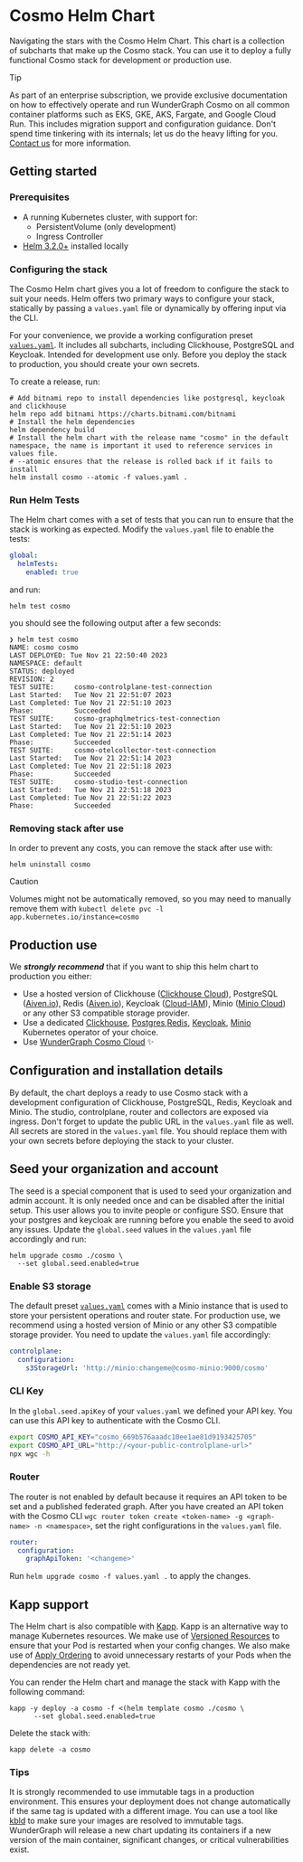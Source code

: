 # Cosmo Helm Chart

Navigating the stars with the Cosmo Helm Chart. This chart is a collection of subcharts that make up the Cosmo stack.
You can use it to deploy a fully functional Cosmo stack for development or production use.

> [!TIP]
> As part of an enterprise subscription, we provide exclusive documentation on how to effectively operate and run WunderGraph Cosmo on all common container platforms such as EKS, GKE, AKS, Fargate, and Google Cloud Run. This includes migration support and configuration guidance. Don't spend time tinkering with its internals; let us do the heavy lifting for you.
> [Contact us](https://wundergraph.com/contact/sales) for more information.

## Getting started

### Prerequisites

- A running Kubernetes cluster, with support for:
  - PersistentVolume (only development)
  - Ingress Controller
- [Helm 3.2.0+](https://helm.sh/docs/intro/install/) installed locally

### Configuring the stack

The Cosmo Helm chart gives you a lot of freedom to configure the stack to suit your needs.
Helm offers two primary ways to configure your stack, statically by passing a `values.yaml` file or dynamically by offering input via the CLI.

For your convenience, we provide a working configuration preset [`values.yaml`](values.yaml). It includes all subcharts, including Clickhouse, PostgreSQL and Keycloak. Intended for development use only. Before you deploy the stack to production, you should create your own secrets.

To create a release, run:

```shell
# Add bitnami repo to install dependencies like postgresql, keycloak and clickhouse
helm repo add bitnami https://charts.bitnami.com/bitnami
# Install the helm dependencies
helm dependency build
# Install the helm chart with the release name "cosmo" in the default namespace, the name is important it used to reference services in values file.
# --atomic ensures that the release is rolled back if it fails to install
helm install cosmo --atomic -f values.yaml .
```

### Run Helm Tests

The Helm chart comes with a set of tests that you can run to ensure that the stack is working as expected.
Modify the `values.yaml` file to enable the tests:

```yaml
global:
  helmTests:
    enabled: true
```

and run:

```shell
helm test cosmo
```

you should see the following output after a few seconds:

```shell
❯ helm test cosmo
NAME: cosmo cosmo
LAST DEPLOYED: Tue Nov 21 22:50:40 2023
NAMESPACE: default
STATUS: deployed
REVISION: 2
TEST SUITE:     cosmo-controlplane-test-connection
Last Started:   Tue Nov 21 22:51:07 2023
Last Completed: Tue Nov 21 22:51:10 2023
Phase:          Succeeded
TEST SUITE:     cosmo-graphqlmetrics-test-connection
Last Started:   Tue Nov 21 22:51:10 2023
Last Completed: Tue Nov 21 22:51:14 2023
Phase:          Succeeded
TEST SUITE:     cosmo-otelcollector-test-connection
Last Started:   Tue Nov 21 22:51:14 2023
Last Completed: Tue Nov 21 22:51:18 2023
Phase:          Succeeded
TEST SUITE:     cosmo-studio-test-connection
Last Started:   Tue Nov 21 22:51:18 2023
Last Completed: Tue Nov 21 22:51:22 2023
Phase:          Succeeded
```

### Removing stack after use

In order to prevent any costs, you can remove the stack after use with:

```shell
helm uninstall cosmo
```

> [!CAUTION]
> Volumes might not be automatically removed, so you may need to manually remove them with `kubectl delete pvc -l app.kubernetes.io/instance=cosmo`

## Production use

We **_strongly recommend_** that if you want to ship this helm chart to production you either:

- Use a hosted version of Clickhouse ([Clickhouse Cloud](https://clickhouse.com/)), PostgreSQL ([Aiven.io](https://aiven.io/postgresql)), Redis ([Aiven.io](https://aiven.io/redis)), Keycloak ([Cloud-IAM](https://www.cloud-iam.com/)), Minio ([Minio Cloud](https://min.io/)) or any other S3 compatible storage provider.
- Use a dedicated [Clickhouse](https://github.com/Altinity/clickhouse-operator), [Postgres](https://github.com/zalando/postgres-operator),[Redis](https://artifacthub.io/packages/helm/bitnami/redis), [Keycloak](https://www.keycloak.org/operator/installation), [Minio](https://github.com/minio/operator) Kubernetes operator of your choice.
- Use [WunderGraph Cosmo Cloud](https://cosmo.wundergraph.com/login) ✨

## Configuration and installation details

By default, the chart deploys a ready to use Cosmo stack with a development configuration of Clickhouse, PostgreSQL, Redis, Keycloak and Minio.
The studio, controlplane, router and collectors are exposed via ingress. Don't forget to update the public URL in the `values.yaml` file as well.
All secrets are stored in the `values.yaml` file. You should replace them with your own secrets before deploying the stack to your cluster.

## Seed your organization and account

The seed is a special component that is used to seed your organization and admin account. It is only needed once and can be disabled after the initial setup. This user allows you to invite people or configure SSO. Ensure that your postgres and keycloak are running before you enable the seed to avoid any issues.
Update the `global.seed` values in the `values.yaml` file accordingly and run:

```shell
helm upgrade cosmo ./cosmo \
  --set global.seed.enabled=true
```

### Enable S3 storage

The default preset [`values.yaml`](values.yaml) comes with a Minio instance that is used to store your persistent operations and router state. For production use, we recommend using a hosted version of Minio or any other S3 compatible storage provider.
You need to update the `values.yaml` file accordingly:

```yaml
controlplane:
  configuration:
    s3StorageUrl: 'http://minio:changeme@cosmo-minio:9000/cosmo'
```

### CLI Key

In the `global.seed.apiKey` of your `values.yaml` we defined your API key. You can use this API key to authenticate with the Cosmo CLI.

```sh
export COSMO_API_KEY="cosmo_669b576aaadc10ee1ae81d9193425705"
export COSMO_API_URL="http://<your-public-controlplane-url>"
npx wgc -h
```

### Router

The router is not enabled by default because it requires an API token to be set and a published federated graph. After you have created an API token with the Cosmo CLI `wgc router token create <token-name> -g <graph-name> -n <namespace>`, set the right configurations in the `values.yaml` file.

```yaml
router:
  configuration:
    graphApiToken: '<changeme>'
```

Run `helm upgrade cosmo -f values.yaml .` to apply the changes.

## Kapp support

The Helm chart is also compatible with [Kapp](https://get-kapp.io/). Kapp is an alternative way to manage Kubernetes resources. We make use of [Versioned Resources](https://carvel.dev/kapp/docs/v0.58.x/diff/#versioned-resources) to ensure that your Pod is restarted when your config changes.
We also make use of [Apply Ordering](https://carvel.dev/kapp/docs/v0.58.x/apply-ordering/) to avoid unnecessary restarts of your Pods when the dependencies are not ready yet.

You can render the Helm chart and manage the stack with Kapp with the following command:

```shell
kapp -y deploy -a cosmo -f <(helm template cosmo ./cosmo \
	  --set global.seed.enabled=true
```

Delete the stack with:

```shell
kapp delete -a cosmo
```

### Tips

It is strongly recommended to use immutable tags in a production environment. This ensures your deployment does not change automatically if the same tag is updated with a different image.
You can use a tool like [kbld](https://get-kbld.io/) to make sure your images are resolved to immutable tags.
WunderGraph will release a new chart updating its containers if a new version of the main container, significant changes, or critical vulnerabilities exist.
